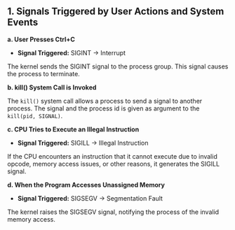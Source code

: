 ## 1. Signals Triggered by User Actions and System Events

**a. User Presses Ctrl+C**

* **Signal Triggered:** SIGINT -> Interrupt 

The kernel sends the SIGINT signal to the process group. This signal causes the process to terminate.

**b. kill() System Call is Invoked**

The `kill()` system call allows a process to send a signal to another process. The signal and the process id is given as argument to the `kill(pid, SIGNAL)`.

**c. CPU Tries to Execute an Illegal Instruction**

* **Signal Triggered:** SIGILL -> Illegal Instruction

If the CPU encounters an instruction that it cannot execute due to invalid opcode, memory access issues, or other reasons, it generates the SIGILL signal.

**d. When the Program Accesses Unassigned Memory**

* **Signal Triggered:** SIGSEGV -> Segmentation Fault

The kernel raises the SIGSEGV signal, notifying the process of the invalid memory access.

